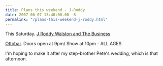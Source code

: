 ```yaml
---
title: Plans this weekend - J-Roddy
date: 2007-06-07 13:40:00.00 -8
permalink: "/plans-this-weekend-j-roddy.html"
---
```

This Saturday. [J Roddy Walston and The Business](http://www.jroddy.net/)

[Ottobar](http://www.theottobar.com/index.cfm?action=events). Doors open at 9pm/ Show at 10pm - ALL AGES

I'm hoping to make it after my step-brother Pete's wedding, which is that afternoon.